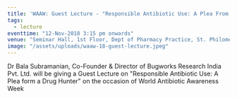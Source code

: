 ```yaml
---
title: 'WAAW: Guest Lecture - "Responsible Antibiotic Use: A Plea From A Drug Hunter"'
tags:
  - lecture
eventtime: "12-Nov-2018 3:15 pm onwards"
venue: "Seminar Hall, 1st Floor, Dept of Pharmacy Practice, St. Philomena's Hospital, Bangalore"
image: "/assets/uploads/waaw-18-guest-lecture.jpeg"
---
```


Dr Bala Subramanian, Co-Founder & Director of Bugworks Research India Pvt. Ltd. will be giving a Guest Lecture on "Responsible Antibiotic Use: A Plea form a Drug Hunter" on the occasion of World Antibiotic Awareness Week